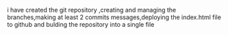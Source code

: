 i have created the git repository ,creating and managing the branches,making at least 2 commits messages,deploying the index.html file to github and bulding the repository into a single file